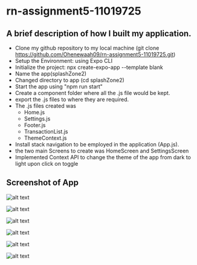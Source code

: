 # rn-assignment5-11019725

## A brief description of how I built my application.

- Clone my github repository to my local machine (git clone https://github.com/Ohenewaah09/rn-assignment5-11019725.git)
- Setup the Environment: using Expo CLI
- Initialize the project: npx create-expo-app --template blank
- Name the app(splashZone2)
- Changed directory to app (cd splashZone2)
- Start the app using "npm run start"
- Create a component folder where all the .js file would be kept.
- export the .js files to where they are required.
- The .js files created was
  - Home.js
  - Settings.js
  - Footer.js
  - TransactionList.js
  - ThemeContext.js
- Install stack navigation to be employed in the application (App.js).
- the two main Screens to create was HomeScreen and SettingsScreen
- Implemented Context API to change the theme of the app from dark to light upon click on toggle

## Screenshot of App

![alt text](splashZone2/assets/light-homeSreen.jpg)

![alt text](splashZone2/assets/lightTheme-Home.jpg)

![alt text](splashZone2/assets/settingsLightTheme2.jpg)

![alt text](<splashZone2/assets/darkTheme home.jpg>)

![alt text](<splashZone2/assets/darktheme home2.jpg>)

![alt text](splashZone2/assets/settingsDarkTheme1.jpg)
